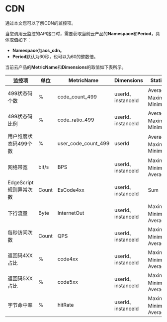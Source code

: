 # CDN

通过本文您可以了解CDN的监控项。

当您调用云监控的API接口时，需要获取当前云产品的**Namespace**和**Period**，具体取值如下：

-   **Namespace**为**acs\_cdn**。
-   **Period**默认为60秒，也可以为60的整数倍。

当前云产品的**MetricName**和**Dimensions**的取值如下表所示。

|监控项|单位|MetricName|Dimensions|Statistics|
|---|--|----------|----------|----------|
|499状态码个数|%|code\_count\_499|userId、instanceId|Average、Maximum、Minimum|
|499状态码比例|%|code\_ratio\_499|userId、instanceId|Average、Maximum、Minimum|
|用户维度状态码499个数|%|user\_code\_count\_499|userId|Average、Maximum、Minimum|
|网络带宽|bit/s|BPS|userId、instanceId|Maximum、 Minimum、 Average|
|EdgeScript规则异常次数|Count|EsCode4xx|userId、instanceId|Sum|
|下行流量|Byte|InternetOut|userId、instanceId|Maximum、 Minimum、 Average|
|每秒访问次数|Count|QPS|userId、instanceId|Maximum、 Minimum、 Average|
|返回码4XX占比|%|code4xx|userId、instanceId|Maximum、 Minimum、 Average|
|返回码5XX占比|%|code5xx|userId、instanceId|Maximum、 Minimum、 Average|
|字节命中率|%|hitRate|userId、instanceId|Maximum、 Minimum、 Average|

